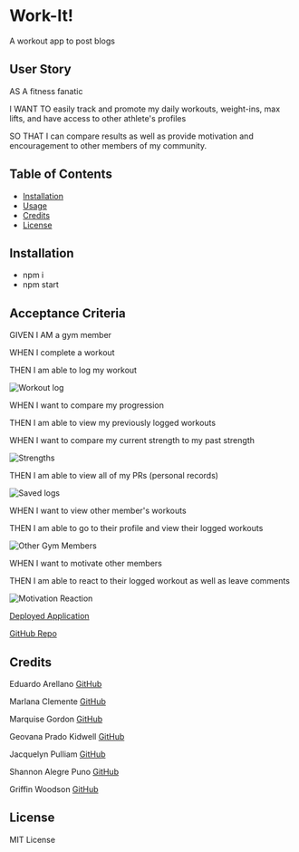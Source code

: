 # Work-It!
A workout app to post blogs

## User Story

AS A fitness fanatic

I WANT TO easily track and promote my daily workouts, weight-ins, max lifts, and have access to other athlete's profiles 

SO THAT I can compare results as well as provide motivation and encouragement to other members of my community. 

## Table of Contents
- [Installation](#installation)
- [Usage](#usage)
- [Credits](#credits)
- [License](#license)

## Installation
* npm i
* npm start

## Acceptance Criteria

GIVEN I AM a gym member 

WHEN I complete a workout 

THEN I am able to log my workout 

![Workout log]()

WHEN I want to compare my progression 

THEN I am able to view my previously logged workouts

WHEN I want to compare my current strength to my past strength 

![Strengths]()

THEN I am able to view all of my PRs (personal records)

![Saved logs]()

WHEN I want to view other member's workouts

THEN I am able to go to their profile and view their logged workouts

![Other Gym Members]()

WHEN I want to motivate other members

THEN I am able to react to their logged workout as well as leave comments

![Motivation Reaction]()

[Deployed Application](https://git.heroku.com/work-your-app-off.git)

[GitHub Repo](https://github.com/arellanoe/workit-app)

## Credits
Eduardo Arellano
[GitHub](https://github.com/arellano)

Marlana Clemente
[GitHub](https://github.com/Mclemente15)

Marquise Gordon
[GitHub](https://github.com/marquisegordon)

Geovana Prado Kidwell
[GitHub](https://github.com/Pradogeovana07)

Jacquelyn Pulliam
[GitHub](https://github.com/JacquieSue)

Shannon Alegre Puno
[GitHub](https://github.com/shannonpuno)

Griffin Woodson
[GitHub](https://github.com/griffin-woodson)

## License
MIT License

